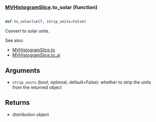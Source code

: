 ### [MVHistogramSlice](MVHistogramSlice.md).to_solar (function)


```py

def to_solar(self, strip_units=False)

```



Convert to solar units.

See also:

* [MVHistogramSlice.to](MVHistogramSlice.to.md)
* [MVHistogramSlice.to_si](MVHistogramSlice.to_si.md)

Arguments
------------
* `strip_units` (bool, optional, default=False): whether to strip the
    units from the returned object

Returns
-------------
* distribution object

